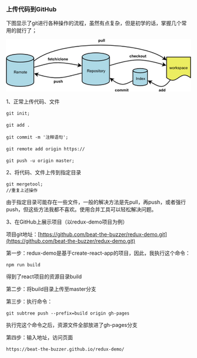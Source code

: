 ### 上传代码到GitHub

下图显示了git进行各种操作的流程，虽然有点复杂，但是初学的话，掌握几个常用的就行了；

![](https://raw.githubusercontent.com/beat-the-buzzer/pictures/master/upload/upload1.jpg)

1、正常上传代码、文件

	git init;

	git add .

	git commit -m '注释语句';

	git remote add origin https://
	
	git push -u origin master;

2、将代码、文件上传到指定目录

	git mergetool;
	//重复上述操作

由于指定目录可能存在一些文件，一般的解决方法是先pull，再push，或者强行push，但这些方法我都不喜欢。使用合并工具可以轻松解决问题。

3、在GitHub上展示项目（以redux-demo项目为例）

项目git地址：[https://github.com/beat-the-buzzer/redux-demo.git](https://github.com/beat-the-buzzer/redux-demo.git)

第一步：redux-demo是基于create-react-app的项目，因此，我执行这个命令：

	npm run build

得到了react项目的资源目录build

第二步：将build目录上传至master分支

第三步：执行命令：

	git subtree push --prefix=build origin gh-pages

执行完这个命令之后，资源文件全部放进了gh-pages分支

第四步：输入地址，访问页面

	https://beat-the-buzzer.github.io/redux-demo/